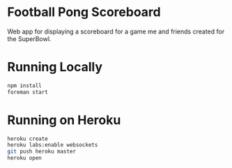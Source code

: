 # Football Pong Scoreboard

Web app for displaying a scoreboard for a game me and friends created for the SuperBowl.


# Running Locally

``` bash
npm install
foreman start
```

# Running on Heroku

``` bash
heroku create
heroku labs:enable websockets
git push heroku master
heroku open
```
